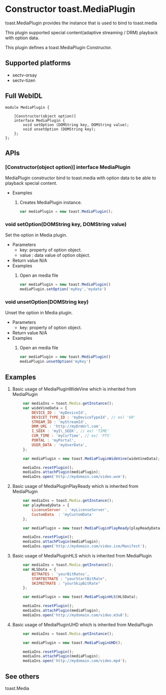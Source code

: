 # Constructor toast.MediaPlugin
toast.MediaPlugin provides the instance that is used to bind to toast.media

This plugin supported special content(adaptive streaming / DRM) playback with option data.

This plugin defines a toast.MediaPlugin Constructor.

## Supported platforms
* sectv-orsay
* sectv-tizen

## Full WebIDL
```WebIDL
module MediaPlugin {

	[Constructor(object option)]
	interface MediaPlugin {
		void setOption (DOMString key, DOMString value);
		void unsetOption (DOMString key);
	};
};
```

## APIs
### [Constructor(object option)] interface MediaPlugin
MediaPlugin constructor bind to toast.media with option data to be able to playback special content.

* Examples
	1. Creates MediaPlugin instance.

		```js
		var mediaPlugin = new toast.MediaPlugin();
		```

### void setOption(DOMString key, DOMString value)
Set the option in Media plugin.
* Parameters
	* key: property of option object.
	* value : data value of option object.
* Return value
	N/A
* Examples
	1. Open an media file

		```js
		var mediaPlugin = new toast.MediaPlugin()
		mediaPlugin.setOption('myKey','mydata')
		```

### void unsetOption(DOMString key)
Unset the option in Media plugin.
* Parameters
	* key: property of option object.
* Return value
	N/A
* Examples
	1. Open an media file

		```js
		var mediaPlugin = new toast.MediaPlugin()
		mediaPlugin.unsetOption('myKey')
		```

## Examples
1. Basic usage of MediaPluginWideVine which is inherited from MediaPlugin

```js
		var mediaIns = toast.Media.getInstance();
		var wideVineData = {
			DEVICE_ID : 'myDeviceId', 
			DEVICET_TYPE_ID : 'myDeviceTypeId', // ex) '60'
			STREAM_ID : 'myStreamId',
			DRM_URL : 'http://myDrmUrl.com',
			I_SEEK : 'myI\_SEEK', // ex) 'TIME'
			CUR_TIME : 'myCurTime', // ex) 'PTS'
			PORTAL : 'myPortal',
			USER_DATA : 'myUserData',
		};

		var mediaPlugin = new toast.MediaPluginWideVine(wideVineData);

		mediaIns.resetPlugin();
		mediaIns.attachPlugin(mediaPlugin);
		mediaIns.open('http://mydomain.com/video.wvm');
```

2. Basic usage of MediaPluginPlayReady which is inherited from MediaPlugin

```js
		var mediaIns = toast.Media.getInstance();
		var playReadyData = {
			LicenseServer  : 'myLicenseServer',
			CustomData  : 'myCustomData'
		};

		var mediaPlugin = new toast.MediaPluginPlayReady(playReadyData);

		mediaIns.resetPlugin();
		mediaIns.attachPlugin(mediaPlugin);
		mediaIns.open('http://mydomain.com/video.ism/Manifest');
```

3. Basic usage of MediaPluginHLS which is inherited from MediaPlugin

```js
		var mediaIns = toast.Media.getInstance();
		var HLSData = {
			BITRATES : 'yourBitRates',
			STARTBITRATE : "yourStartBitRate",
			SKIPBITRATE : "yourSkipBitRate"
		};

		var mediaPlugin = new toast.MediaPluginHLS(HLSData);

		mediaIns.resetPlugin();
		mediaIns.attachPlugin(mediaPlugin);
		mediaIns.open('http://mydomain.com/video.m3u8');
```

4. Basic usage of MediaPluginUHD which is inherited from MediaPlugin

```js
		var mediaIns = toast.Media.getInstance();

		var mediaPlugin = new toast.MediaPluginUHD();

		mediaIns.resetPlugin();
		mediaIns.attachPlugin(mediaPlugin);
		mediaIns.open('http://mydomain.com/video.mp4');
```

## See others
toast.Media
